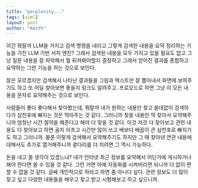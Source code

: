 ```yaml
---
title: "perplexity..."
tags: [aiml]
layout: post
author: "Keith"
---
```


이건 뭐랄까 LLM을 가지고 검색 명령을 내리고 그렇게 검색한 내용을 요약 정리하는 기능을 가진 LLM 기반 서치 엔진? 그래서 검색된 내용을 모두 가지고 있을 필요도 없고 그냥 질문 내용을 잘 파악해서 뭘 뒤져봐야할지 결정하고 그래서 얻어진 결과를 종합하고 요약하는 그런 기능을 하는 것으로 보인다.

잘은 모르겠지만 검색해서 나타난 결과들을 그림과 텍스트만 잘 뽑아내서 화면에 보여주기도 하고 또 어딜 찾아보면 좋을지 링크도 알려주고. 프로모드로 하면 그냥 이 모든 내용을 문자로 요약해주는 것으로 보인다.

사람들이 좋다 좋다해서 찾아봤는데, 뭐랄까 내가 원하는 내용만 찾고 쓸데없이 검색하다가 삼천포에 빠지는 것은 막아주는 것 같다. 그러니까 찾을 내용만 딱 찾아서 요약해주니까 엄청난 시간 절약을 해준다고 해야 더 맞을 것 같다. 이것 저것 다 찾아보고 관련 내용도 다 찾아보고 하면 골치 아프고 시간만 많이 쓰고 배보다 배꼽이 큰 삼천포로 빠지기도 하고 그러니까. 물론 이렇게 검색해서 요약해주기도 하지만 그 때 찾아낸 연관 내용에 대해서도 추가로 열거해주니까 곁다리를 더 치려면 그 역시 가능하다.

돈을 내고 쓸 생각이 있겠느냐? 내가 인터넷 최근 정보를 요약해서 어딘가에 게시하거나 해야 한다면 쓸 수 있을 것 같다. 그런 거면 아예 자동화를 시켜버리면 되니까 더 없이 편할 수 없을 것 같다. 글쎄 개인적으로 하라고 하면 좀 아니다 싶다. 관련 정보도 더 많이 찾고 싶고 다양한 내용들을 배우고 찾고 받고 시험해보고 하고 싶으니까.
